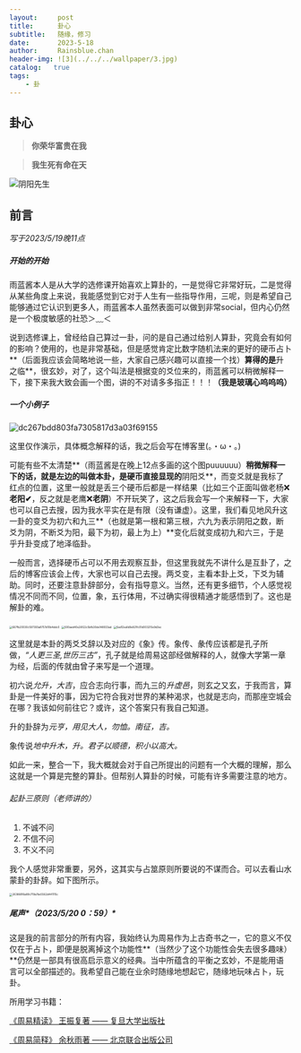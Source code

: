 ```yaml
---
layout:     post
title:      卦心
subtitle:   随缘，修习
date:       2023-5-18
author:     Rainsblue.chan
header-img: ![3](../../../wallpaper/3.jpg)
catalog:   true
tags:
    - 卦
---
```

## 卦心
> **你荣华富贵在我**

> **我生死有命在天**

![阴阳先生](https://cdn.jsdelivr.net/gh/rainsbluechan/blogimage@main/img/%E9%98%B4%E9%98%B3%E5%85%88%E7%94%9F.jpg)

## 前言

*写于2023/5/19晚11点*

##### 开始的开始

雨蓝酱本人是从大学的选修课开始喜欢上算卦的，一是觉得它非常好玩，二是觉得从某些角度上来说，我能感觉到它对于人生有一些指导作用，三呢，则是希望自己能够通过它认识到更多人，雨蓝酱本人虽然表面可以做到非常social，但内心仍然是一个极度敏感的社恐＞﹏＜

说到选修课上，曾经给自己算过一卦，问的是自己通过给别人算卦，究竟会有如何的影响？使用的，也是非常基础，但是感觉肯定比数字随机法来的更好的硬币占卜**（后面我应该会简略地说一些，大家自己感兴趣可以直接一个找）**算得的是**升之临**，很玄妙，对了，这个叫法是根据变的爻位来的，雨蓝酱可以稍微解释一下，接下来我大致会画一个图，讲的不对请多多指正！！！**（我是玻璃心呜呜呜）**

##### 一个小例子

![dc267bdd803fa7305817d3a03f69155](https://cdn.jsdelivr.net/gh/rainsbluechan/blogimage@main/img/dc267bdd803fa7305817d3a03f69155.jpg)

这里仅作演示，具体概念解释的话，我之后会写在博客里(。・ω・。)

可能有些不太清楚**（雨蓝酱是在晚上12点多画的这个图puuuuuu）**稍微解释一下的话，就是左边的叫做本卦，是硬币直接显现的**阴阳爻**，而变爻就是我标了红点的位置，这里一般就是丢三个硬币后都是一样结果（比如三个正面叫做老杨❌**老阳✔**，反之就是老鹰❌**老阴**）不开玩笑了，这之后我会写一个来解释一下，大家也可以自己去搜，因为我水平实在是有限（没有谦虚）。这里，我们看见地风升这一卦的变爻为初六和九三**（也就是第一根和第三根，六九为表示阴阳之数，断爻为阴，不断爻为阳，最下为初，最上为上）**变化后就变成初九和六三，于是乎升卦变成了地泽临卦。

一般而言，选择硬币占可以不用去观察互卦，但这里我就先不讲什么是互卦了，之后的博客应该会上传，大家也可以自己去搜。两爻变，主看本卦上爻，下爻为辅助。同时，还要注意卦辞部分，会有指导意义。当然，还有更多细节，个人感觉视情况不同而不同，位置，象，五行体用，不过确实得很精通才能感悟到了。这也是解卦的难。

<img src="https://cdn.jsdelivr.net/gh/rainsbluechan/blogimage@main/img/667fb20030c597393a8757d10b4ddc0.jpg" alt="667fb20030c597393a8757d10b4ddc0" style="zoom: 33%;" />

<img src="https://cdn.jsdelivr.net/gh/rainsbluechan/blogimage@main/img/500aed40e26f22c5bfb30de148933ad.jpg" alt="500aed40e26f22c5bfb30de148933ad" style="zoom:33%;" />

<img src="https://cdn.jsdelivr.net/gh/rainsbluechan/blogimage@main/img/5ad12ea1d9e821fc01d003215e9d3ec.jpg" alt="5ad12ea1d9e821fc01d003215e9d3ec" style="zoom:33%;" />

这里就是本卦的两爻爻辞以及对应的《象》传。象传、彖传应该都是孔子所做，*“人更三圣,世历三古”*，孔子就是给周易这部经做解释的人，就像大学第一章为经，后面的传就由曾子来写是一个道理。

初六说*允升，大吉*，应合志向行事，而九三的*升虚邑*，则玄之又玄，于我而言，算卦是一件美好的事，因为它符合我对世界的某种渴求，也就是志向，而那座空城会在哪？我该如何前往它？或许，这个答案只有我自己知道。

升的卦辞为*元亨，用见大人，勿恤。南征，吉。*

象传说*地中升木，升。君子以顺德，积小以高大。*

如此一来，整合一下，我大概就会对于自己所提出的问题有一个大概的理解，那么这就是一个算是完整的算卦。但帮别人算卦的时候，可能有许多需要注意的地方。

###### 起卦三原则（老师讲的）

1. 不诚不问
2. 不信不问
3. 不义不问

我个人感觉非常重要，另外，这其实与占筮原则所要说的不谋而合。可以去看山水蒙卦的卦辞。如下图所示。

<img src="https://cdn.jsdelivr.net/gh/rainsbluechan/blogimage@main/img/26386816a89c719a7be5562d441115c.jpg" alt="26386816a89c719a7be5562d441115c" style="zoom:33%;" />

##### 尾声*（2023/5/20   0：59）*

这是我的前言部分的所有内容，我始终认为周易作为上古奇书之一，它的意义不仅仅在于占卜，即便是脱离掉这个功能性**（当然少了这个功能性会失去很多趣味）**仍然是一部具有很高启示意义的经典。当中所蕴含的平衡之玄妙，不是能用语言可以全部描述的。我希望自己能在业余时随缘地想起它，随缘地玩味占卜，玩卦。

所用学习书籍：

<u>《周易精读》 王振复著 —— 复旦大学出版社</u>

<u>《周易简释》 余秋雨著 —— 北京联合出版公司</u>












